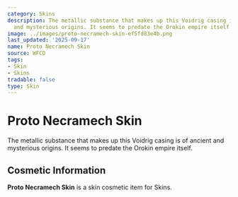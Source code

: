 ```yaml
---
category: Skins
description: The metallic substance that makes up this Voidrig casing is of ancient
  and mysterious origins. It seems to predate the Orokin empire itself.
image: ../images/proto-necramech-skin-ef5fd83e4b.png
last_updated: '2025-09-17'
name: Proto Necramech Skin
source: WFCD
tags:
- Skin
- Skins
tradable: false
type: Skin
---
```


# Proto Necramech Skin

The metallic substance that makes up this Voidrig casing is of ancient and mysterious origins. It seems to predate the Orokin empire itself.

## Cosmetic Information

**Proto Necramech Skin** is a skin cosmetic item for Skins.

